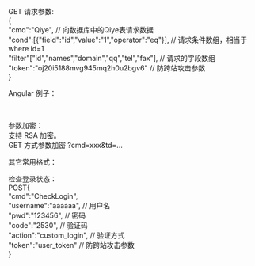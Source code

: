 <?php
    require("controller/controller.php");
    \woo\controller\Controller::run();
?>
GET 请求参数:<br/>
{<br/>
    "cmd":"Qiye", // 向数据库中的Qiye表请求数据<br/>
    "cond":[{"field":"id","value":"1","operator":"eq"}], // 请求条件数组，相当于 where id=1<br/>
    "filter"["id","names","domain","qq","tel","fax"], // 请求的字段数组<br/>
    "token":"oj20i5188mvg945mq2h0u2bgv6"  // 防跨站攻击参数<br/>
}<br/>

Angular 例子：<br/>
<script><br/>
    var app = angular.module('newApp',[]);<br/>
    app.controller('headerController',function($scope,$http){<br/>
		var token = "oj20i5188mvg945mq2h0u2bgv6";<br/>
        $http.get('?cmd=Qiye',<br/>
		{params:{"filter":angular.toJson(["id","names","addresses","tel","icp"]),"token":token}<br/>
		}).then(function successCallback (rs){<br/>
            $scope.qiye = rs.data[0];<br/>
        });<br/>
    });<br/>
 </script><br/>
   
参数加密：<br/>
支持 RSA 加密。<br/>
GET 方式参数加密 ?cmd=xxx&td=...<br/>

其它常用格式：<br/>

检查登录状态：<br/>
POST{<br/>
"cmd":"CheckLogin",<br/>
"username":"aaaaaa", // 用户名<br/>
"pwd":"123456", // 密码<br/>
"code":"2530", // 验证码<br>
"action":"custom_login", // 验证方式<br/>
"token":"user_token" // 防跨站攻击参数</br>
}
